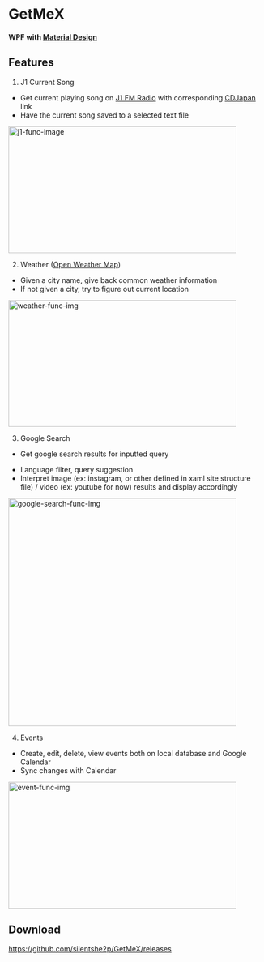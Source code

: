 # GetMeX
#### WPF with [Material Design](https://github.com/MaterialDesignInXAML)

## Features

1. J1 Current Song
- Get current playing song on [J1 FM Radio](https://en.j1fm.tokyo) with corresponding [CDJapan](http://www.cdjapan.co.jp) link
- Have the current song saved to a selected text file

<img src="https://i.imgur.com/3UCtkNI.jpg" alt="j1-func-image" width="450" height="250">


2. Weather ([Open Weather Map](http://api.openweathermap.org))
- Given a city name, give back common weather information
- If not given a city, try to figure out current location

<img src="https://i.imgur.com/7XASJj5.jpg" alt="weather-func-img" width="450" height="250">

3. Google Search
- Get google search results for inputted query
+ Language filter, query suggestion
+ Interpret image (ex: instagram, or other defined in xaml site structure file) / video (ex: youtube for now) results and display accordingly

<img src="https://i.imgur.com/MR2uPrZ.png" alt="google-search-func-img" width="450" height="450">

4. Events
- Create, edit, delete, view events both on local database and Google Calendar
- Sync changes with Calendar

<img src="http://i.imgur.com/KD3G1SE.png" alt="event-func-img" width="450" height="250">

## Download
https://github.com/silentshe2p/GetMeX/releases